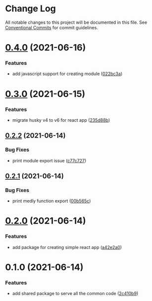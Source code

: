 # Change Log

All notable changes to this project will be documented in this file.
See [Conventional Commits](https://conventionalcommits.org) for commit guidelines.

# [0.4.0](https://github.com/medly/starter/compare/@medly/starter-shared@0.3.0...@medly/starter-shared@0.4.0) (2021-06-16)


### Features

* add javascript support for creating module ([022bc3a](https://github.com/medly/starter/commit/022bc3a0e6650d58c88bde417296aaad21e74faa))





# [0.3.0](https://github.com/medly/starter/compare/@medly/starter-shared@0.2.2...@medly/starter-shared@0.3.0) (2021-06-15)


### Features

* migrate husky v4 to v6 for react app ([235d88b](https://github.com/medly/starter/commit/235d88b89d2d71d64d349f5135bb5deb025014fa))





## [0.2.2](https://github.com/medly/starter/compare/@medly/starter-shared@0.2.1...@medly/starter-shared@0.2.2) (2021-06-14)


### Bug Fixes

* print module export issue ([c77c727](https://github.com/medly/starter/commit/c77c727878a810e7045803662d220ff666ca0dfb))





## [0.2.1](https://github.com/medly/starter/compare/@medly/starter-shared@0.2.0...@medly/starter-shared@0.2.1) (2021-06-14)


### Bug Fixes

* print medly function export ([00b565c](https://github.com/medly/starter/commit/00b565cecde77535bee68e275d4ebaf693b33494))





# [0.2.0](https://github.com/medly/starter/compare/@medly/starter-shared@0.1.0...@medly/starter-shared@0.2.0) (2021-06-14)


### Features

* add package for creating simple react app ([a42e2a0](https://github.com/medly/starter/commit/a42e2a07a81ebb0f57618022ef915034b08f0a73))





# 0.1.0 (2021-06-14)


### Features

* add shared package to serve all the common code ([2c410b9](https://github.com/medly/starter/commit/2c410b9cb07e4c51b16d26fbf407fac662651f2c))
